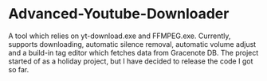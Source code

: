 Advanced-Youtube-Downloader
===========================

A tool which relies on yt-download.exe and FFMPEG.exe. Currently, supports downloading, automatic silence removal, automatic volume adjust and a build-in tag editor which fetches data from Gracenote DB. The project started of as a holiday project, but I have decided to release the code I got so far.
